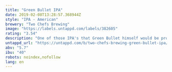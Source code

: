 ```yaml
---
title: "Green Bullet IPA"
date: 2019-02-08T13:28:57.368944Z
style: "IPA - American"
brewery: "Two Chefs Brewing"
image: "https://labels.untappd.com/labels/382605"
rating: "3.54"
description: "One of those IPA's that Green Bullet himself would be proud of. A flowery bom of hops with a full body and a light bitter aftertaste."
untappd_url: "https://untappd.com/b/two-chefs-brewing-green-bullet-ipa/382605"
abv: "5.7"
ibu: "40"
robots: noindex,nofollow
lang: en
---
```

